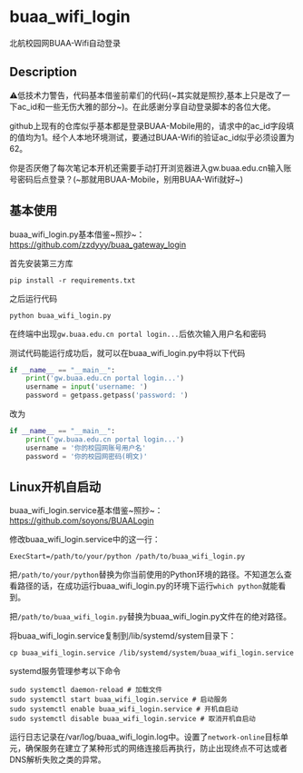 # buaa_wifi_login

北航校园网BUAA-Wifi自动登录
## Description

⚠️低技术力警告，代码基本借鉴前辈们的代码(~其实就是照抄,基本上只是改了一下ac_id和一些无伤大雅的部分~)。在此感谢分享自动登录脚本的各位大佬。

github上现有的仓库似乎基本都是登录BUAA-Mobile用的，请求中的ac_id字段填的值均为1。经个人本地环境测试，要通过BUAA-Wifi的验证ac_id似乎必须设置为62。

你是否厌倦了每次笔记本开机还需要手动打开浏览器进入gw.buaa.edu.cn输入账号密码后点登录？(~那就用BUAA-Mobile，别用BUAA-Wifi就好~)

## 基本使用

buaa_wifi_login.py基本借鉴~照抄~：https://github.com/zzdyyy/buaa_gateway_login

首先安装第三方库

```shell
pip install -r requirements.txt

```

之后运行代码

```shell
python buaa_wifi_login.py
```

在终端中出现`gw.buaa.edu.cn portal login...`后依次输入用户名和密码

测试代码能运行成功后，就可以在buaa_wifi_login.py中将以下代码

```python
if __name__ == "__main__":
    print('gw.buaa.edu.cn portal login...')
    username = input('username: ')
    password = getpass.getpass('password: ')
```

改为

```python
if __name__ == "__main__":
    print('gw.buaa.edu.cn portal login...')
    username = '你的校园网账号用户名'
    password = '你的校园网密码(明文)'
```

## Linux开机自启动

buaa_wifi_login.service基本借鉴~照抄~：https://github.com/soyons/BUAALogin

修改buaa_wifi_login.service中的这一行：

```shell
ExecStart=/path/to/your/python /path/to/buaa_wifi_login.py
```

把`/path/to/your/python`替换为你当前使用的Python环境的路径。不知道怎么查看路径的话，在成功运行buaa_wifi_login.py的环境下运行`which python`就能看到。

把`/path/to/buaa_wifi_login.py`替换为buaa_wifi_login.py文件在的绝对路径。

将buaa_wifi_login.service复制到/lib/systemd/system目录下：

```shell
cp buaa_wifi_login.service /lib/systemd/system/buaa_wifi_login.service
```

systemd服务管理参考以下命令

```shell
sudo systemctl daemon-reload # 加载文件
sudo systemctl start buaa_wifi_login.service # 启动服务
sudo systemctl enable buaa_wifi_login.service # 开机自启动
sudo systemctl disable buaa_wifi_login.service # 取消开机自启动
```

运行日志记录在/var/log/buaa_wifi_login.log中。设置了`network-online`目标单元，确保服务在建立了某种形式的网络连接后再执行，防止出现终点不可达或者DNS解析失败之类的异常。
